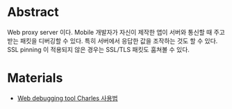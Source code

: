 # Abstract

Web proxy server 이다. Mobile 개발자가 자신이 제작한 앱이 서버와 통신할 때 주고 받는 패킷을 디버깅할 수 있다. 특히 서버에서 응답한 값을 조작하는 것도 할 수 있다. SSL pinning 이 적용되지 않은 경우는 SSL/TLS 패킷도 훔쳐볼 수 있다. 

# Materials

* [Web debugging tool Charles 사용법](https://brunch.co.kr/@mathpresso/13)

